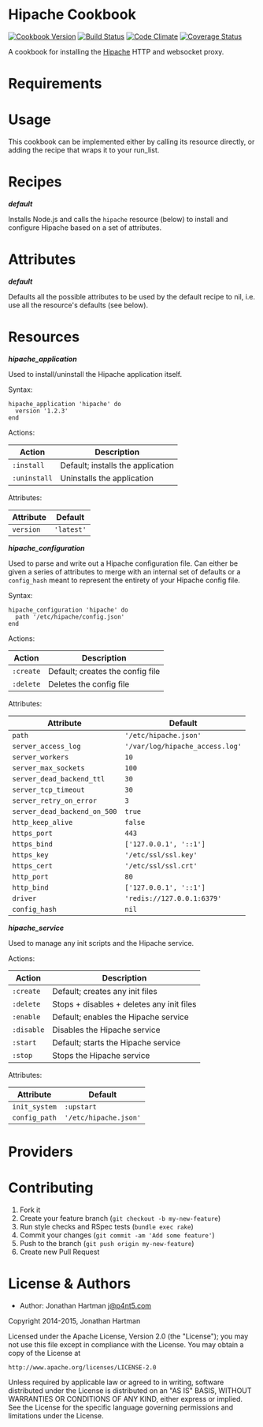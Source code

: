 Hipache Cookbook
================
[![Cookbook Version](https://img.shields.io/cookbook/v/hipache.svg)][cookbook]
[![Build Status](https://img.shields.io/travis/RoboticCheese/hipache-chef.svg)][travis]
[![Code Climate](https://img.shields.io/codeclimate/github/RoboticCheese/hipache-chef.svg)][codeclimate]
[![Coverage Status](https://img.shields.io/coveralls/RoboticCheese/hipache-chef.svg)][coveralls]

[cookbook]: https://supermarket.chef.io/cookbooks/hipache
[travis]: https://travis-ci.org/RoboticCheese/hipache-chef
[codeclimate]: https://codeclimate.com/github/RoboticCheese/hipache-chef
[coveralls]: https://coveralls.io/r/RoboticCheese/hipache-chef

A cookbook for installing the [Hipache](https://github.com/hipache/hipache)
HTTP and websocket proxy.

Requirements
============

Usage
=====

This cookbook can be implemented either by calling its resource directly, or
adding the recipe that wraps it to your run_list.

Recipes
=======

***default***

Installs Node.js and calls the `hipache` resource (below) to install and
configure Hipache based on a set of attributes.

Attributes
==========

***default***

Defaults all the possible attributes to be used by the default recipe to nil,
i.e. use all the resource's defaults (see below).

Resources
=========

***hipache_application***

Used to install/uninstall the Hipache application itself.

Syntax:

    hipache_application 'hipache' do
      version '1.2.3'
    end

Actions:

| Action       | Description                       |
|--------------|-----------------------------------|
| `:install`   | Default; installs the application |
| `:uninstall` | Uninstalls the application        |

Attributes:

| Attribute | Default    |
|-----------|------------|
| `version` | `'latest'` |

***hipache_configuration***

Used to parse and write out a Hipache configuration file. Can either be given
a series of attributes to merge with an internal set of defaults or a
`config_hash` meant to represent the entirety of your Hipache config file.

Syntax:

    hipache_configuration 'hipache' do
      path '/etc/hipache/config.json'
    end

Actions:

| Action    | Description                      |
|-----------|----------------------------------|
| `:create` | Default; creates the config file |
| `:delete` | Deletes the config file          |

Attributes:

| Attribute                    | Default                         |
|------------------------------|---------------------------------|
| `path`                       | `'/etc/hipache.json'`           |
| `server_access_log`          | `'/var/log/hipache_access.log'` |
| `server_workers`             | `10`                            |
| `server_max_sockets`         | `100`                           |
| `server_dead_backend_ttl`    | `30`                            |
| `server_tcp_timeout`         | `30`                            |
| `server_retry_on_error`      | `3`                             |
| `server_dead_backend_on_500` | `true`                          |
| `http_keep_alive`            | `false`                         |
| `https_port`                 | `443`                           |
| `https_bind`                 | `['127.0.0.1', '::1']`          |
| `https_key`                  | `'/etc/ssl/ssl.key'`            |
| `https_cert`                 | `'/etc/ssl/ssl.crt'`            |
| `http_port`                  | `80`                            |
| `http_bind`                  | `['127.0.0.1', '::1']`          |
| `driver`                     | `'redis://127.0.0.1:6379'`      |
| `config_hash`                | `nil`                           |

***hipache_service***

Used to manage any init scripts and the Hipache service.

Actions:

| Action     | Description                               |
|------------|-------------------------------------------|
| `:create`  | Default; creates any init files           |
| `:delete`  | Stops + disables + deletes any init files |
| `:enable`  | Default; enables the Hipache service      |
| `:disable` | Disables the Hipache service              |
| `:start`   | Default; starts the Hipache service       |
| `:stop`    | Stops the Hipache service                 |

Attributes:

| Attribute     | Default               |
|---------------|-----------------------|
| `init_system` | `:upstart`            |
| `config_path` | `'/etc/hipache.json'` |

Providers
=========

Contributing
============

1. Fork it
2. Create your feature branch (`git checkout -b my-new-feature`)
3. Run style checks and RSpec tests (`bundle exec rake`)
4. Commit your changes (`git commit -am 'Add some feature'`)
5. Push to the branch (`git push origin my-new-feature`)
6. Create new Pull Request

License & Authors
=================
- Author: Jonathan Hartman <j@p4nt5.com>

Copyright 2014-2015, Jonathan Hartman

Licensed under the Apache License, Version 2.0 (the "License");
you may not use this file except in compliance with the License.
You may obtain a copy of the License at

    http://www.apache.org/licenses/LICENSE-2.0

Unless required by applicable law or agreed to in writing, software
distributed under the License is distributed on an "AS IS" BASIS,
WITHOUT WARRANTIES OR CONDITIONS OF ANY KIND, either express or implied.
See the License for the specific language governing permissions and
limitations under the License.
